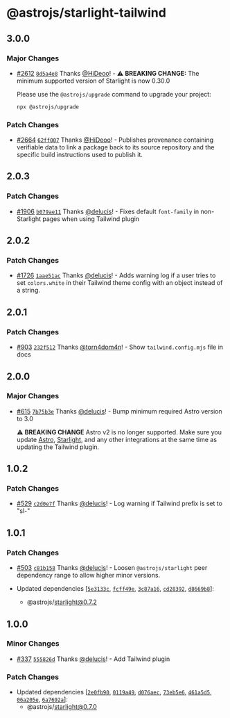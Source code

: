 # @astrojs/starlight-tailwind

## 3.0.0

### Major Changes

- [#2612](https://github.com/withastro/starlight/pull/2612) [`8d5a4e8`](https://github.com/withastro/starlight/commit/8d5a4e8000d9e3a4bb9ca8178767cf3d8bc48773) Thanks [@HiDeoo](https://github.com/HiDeoo)! - ⚠️ **BREAKING CHANGE:** The minimum supported version of Starlight is now 0.30.0

  Please use the `@astrojs/upgrade` command to upgrade your project:

  ```sh
  npx @astrojs/upgrade
  ```

### Patch Changes

- [#2664](https://github.com/withastro/starlight/pull/2664) [`62ff007`](https://github.com/withastro/starlight/commit/62ff0074d9a3f82e46f5c62db85c04d87ff5e931) Thanks [@HiDeoo](https://github.com/HiDeoo)! - Publishes provenance containing verifiable data to link a package back to its source repository and the specific build instructions used to publish it.

## 2.0.3

### Patch Changes

- [#1906](https://github.com/withastro/starlight/pull/1906) [`b079ae11`](https://github.com/withastro/starlight/commit/b079ae114c49bf0570a142b94997bcc0828c47e0) Thanks [@delucis](https://github.com/delucis)! - Fixes default `font-family` in non-Starlight pages when using Tailwind plugin

## 2.0.2

### Patch Changes

- [#1726](https://github.com/withastro/starlight/pull/1726) [`1aae51ac`](https://github.com/withastro/starlight/commit/1aae51ac512df8de088c7529236e196be42077e8) Thanks [@delucis](https://github.com/delucis)! - Adds warning log if a user tries to set `colors.white` in their Tailwind theme config with an object instead of a string.

## 2.0.1

### Patch Changes

- [#903](https://github.com/withastro/starlight/pull/903) [`232f512`](https://github.com/withastro/starlight/commit/232f51207fe97880760fba25351cdc65b20f4c67) Thanks [@torn4dom4n](https://github.com/torn4dom4n)! - Show `tailwind.config.mjs` file in docs

## 2.0.0

### Major Changes

- [#615](https://github.com/withastro/starlight/pull/615) [`7b75b3e`](https://github.com/withastro/starlight/commit/7b75b3eb7e6f7870a0adef2d6534ff48309fdb0e) Thanks [@delucis](https://github.com/delucis)! - Bump minimum required Astro version to 3.0

  ⚠️ **BREAKING CHANGE** Astro v2 is no longer supported. Make sure you update [Astro](https://docs.astro.build/en/guides/upgrade-to/v3/), [Starlight](https://starlight.astro.build/getting-started/#updating-starlight), and any other integrations at the same time as updating the Tailwind plugin.

## 1.0.2

### Patch Changes

- [#529](https://github.com/withastro/starlight/pull/529) [`c2d0e7f`](https://github.com/withastro/starlight/commit/c2d0e7f2699e60a48a3a9074eee6439dee8624a1) Thanks [@delucis](https://github.com/delucis)! - Log warning if Tailwind prefix is set to "sl-"

## 1.0.1

### Patch Changes

- [#503](https://github.com/withastro/starlight/pull/503) [`c81b158`](https://github.com/withastro/starlight/commit/c81b158e5f832b88f4bb03586b61f887c1982db1) Thanks [@delucis](https://github.com/delucis)! - Loosen `@astrojs/starlight` peer dependency range to allow higher minor versions.

- Updated dependencies [[`5e3133c`](https://github.com/withastro/starlight/commit/5e3133c42232b201b981cf4b3bc1c3dd56b09fa5), [`fcff49e`](https://github.com/withastro/starlight/commit/fcff49ee4260ad68e80833712e161cbb978a2562), [`3c87a16`](https://github.com/withastro/starlight/commit/3c87a16de3c867ad89294a0ea84d63eca2e74d7a), [`cd28392`](https://github.com/withastro/starlight/commit/cd28392ac73ac0ba1a441328fcd1d65d7d441366), [`d8669b8`](https://github.com/withastro/starlight/commit/d8669b869761ac15d1d611eda7dd94a62ce0fd7a)]:
  - @astrojs/starlight@0.7.2

## 1.0.0

### Minor Changes

- [#337](https://github.com/withastro/starlight/pull/337) [`555826d`](https://github.com/withastro/starlight/commit/555826d39edec9b0535edf734656dd9bf7cc31ea) Thanks [@delucis](https://github.com/delucis)! - Add Tailwind plugin

### Patch Changes

- Updated dependencies [[`2e0fb90`](https://github.com/withastro/starlight/commit/2e0fb9053e96839287071e8a9c523796570cb0f6), [`0119a49`](https://github.com/withastro/starlight/commit/0119a49b9a5f7844e7689df5577e8132bf871535), [`d076aec`](https://github.com/withastro/starlight/commit/d076aec856921c2fe8a5204a0c31580a846af180), [`73eb5e6`](https://github.com/withastro/starlight/commit/73eb5e6ac6511dc4a6f5c4ca6c0c60d521f1db3c), [`461a5d5`](https://github.com/withastro/starlight/commit/461a5d5c0424b03fb95b7ff7b27c944d04430244), [`06a205e`](https://github.com/withastro/starlight/commit/06a205e0e673f505bbb87dfcfcb0f35b051677e9), [`6a7692a`](https://github.com/withastro/starlight/commit/6a7692ae3178f9f9f727cc17b8ae860604afd78f)]:
  - @astrojs/starlight@0.7.0

